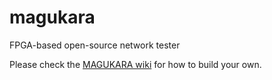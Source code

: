 # magukara

FPGA-based open-source network tester

Please check the [MAGUKARA wiki](/Murailab-arch/magukara/wiki) for how to build your own.

     
